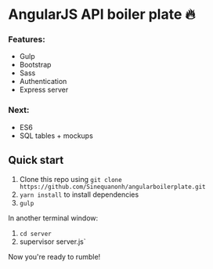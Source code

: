# AngularJS API boiler plate 🔥

### Features:
- Gulp
- Bootstrap
- Sass
- Authentication
- Express server

### Next:
- ES6
- SQL tables + mockups

## Quick start

1. Clone this repo using `git clone https://github.com/Sinequanonh/angularboilerplate.git`
2. `yarn install` to install dependencies
3. `gulp`

In another terminal window:
1. `cd server`
2. supervisor server.js`

Now you're ready to rumble!
